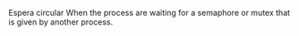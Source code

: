 Espera circular
When the process are waiting for a semaphore or mutex that is given by another process.

